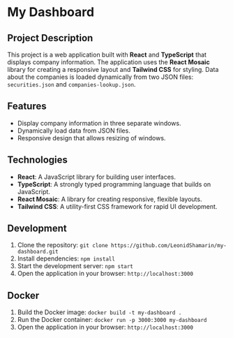 # My Dashboard

## Project Description

This project is a web application built with **React** and **TypeScript** that displays company information. The application uses the **React Mosaic** library for creating a responsive layout and **Tailwind CSS** for styling. Data about the companies is loaded dynamically from two JSON files: `securities.json` and `companies-lookup.json`.

## Features

- Display company information in three separate windows.
- Dynamically load data from JSON files.
- Responsive design that allows resizing of windows.

## Technologies

- **React**: A JavaScript library for building user interfaces.
- **TypeScript**: A strongly typed programming language that builds on JavaScript.
- **React Mosaic**: A library for creating responsive, flexible layouts.
- **Tailwind CSS**: A utility-first CSS framework for rapid UI development.

## Development

1. Clone the repository: `git clone https://github.com/LeonidShamarin/my-dashboard.git`
2. Install dependencies: `npm install`
3. Start the development server: `npm start`
4. Open the application in your browser: `http://localhost:3000`

## Docker

1. Build the Docker image: `docker build -t my-dashboard .`
2. Run the Docker container: `docker run -p 3000:3000 my-dashboard`
3. Open the application in your browser: `http://localhost:3000`